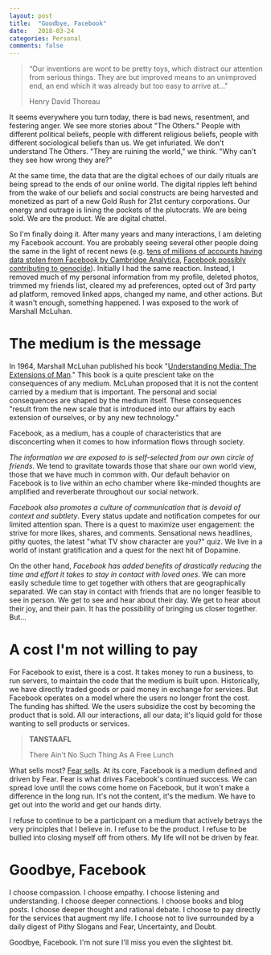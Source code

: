 ```yaml
---
layout: post
title:  "Goodbye, Facebook"
date:   2018-03-24
categories: Personal
comments: false
---
```

> “Our inventions are wont to be pretty toys, which distract our attention from serious things. They are but improved means to an unimproved end, an end which it was already but too easy to arrive at..."
>
> Henry David Thoreau

It seems everywhere you turn today, there is bad news, resentment, and festering anger. We see more stories about "The Others." People with different political beliefs, people with different religious beliefs, people with different sociological beliefs than us. We get infuriated. We don't understand The Others. "They are ruining the world," we think. "Why can't they see how wrong they are?"

At the same time, the data that are the digital echoes of our daily rituals are being spread to the ends of our online world. The digital ripples left behind from the wake of our beliefs and social constructs are being harvested and monetized as part of a new Gold Rush for 21st century corporations. Our energy and outrage is lining the pockets of the plutocrats. We are being sold. We are the product. We are digital chattel.

So I'm finally doing it. After many years and many interactions, I am deleting my Facebook account. You are probably seeing several other people doing the same in the light of recent news (e.g. [tens of millions of accounts having data stolen from Facebook by Cambridge Analytica](https://www.cbsnews.com/news/facebook-cambridge-analytica-restore-public-trust-after-privacy-scandal/), [Facebook possibly contributing to genocide](https://newrepublic.com/article/147486/facebook-genocide-problem)). Initially I had the same reaction. Instead, I removed much of my personal information from my profile, deleted photos, trimmed my friends list, cleared my ad preferences, opted out of 3rd party ad platform, removed linked apps, changed my name, and other actions. But it wasn't enough, something happened. I was exposed to the work of Marshall McLuhan.

# The medium is the message
In 1964, Marshall McLuhan published his book "[Understanding Media: The Extensions of Man](https://www.amazon.com/Understanding-Media-Extensions-Marshall-McLuhan/dp/0262631598/ref=sr_1_1?ie=UTF8&qid=1521950146&sr=8-1&keywords=understanding+media+the+extensions+of+man)." This book is a quite prescient take on the consequences of any medium. McLuhan proposed that it is not the content carried by a medium that is important. The personal and social consequences are shaped by the medium itself. These consequences "result from the new scale that is introduced into our affairs by each extension of ourselves, or by any new technology."

Facebook, as a medium, has a couple of characteristics that are disconcerting when it comes to how information flows through society.

*The information we are exposed to is self-selected from our own circle of friends*. We tend to gravitate towards those that share our own world view, those that we have much in common with. Our default behavior on Facebook is to live within an echo chamber where like-minded thoughts are amplified and reverberate throughout our social network.

*Facebook also promotes a culture of communication that is devoid of context and subtlety*. Every status update and notification competes for our limited attention span. There is a quest to maximize user engagement: the strive for more likes, shares, and comments. Sensational news headlines, pithy quotes, the latest "what TV show character are you?" quiz. We live in a world of instant gratification and a quest for the next hit of Dopamine.

On the other hand, *Facebook has added benefits of drastically reducing the time and effort it takes to stay in contact with loved ones*. We can more easily schedule time to get together with others that are geographically separated. We can stay in contact with friends that are no longer feasible to see in person. We get to see and hear about their day. We get to hear about their joy, and their pain. It has the possibility of bringing us closer together. But...

# A cost I'm not willing to pay
For Facebook to exist, there is a cost. It takes money to run a business, to run servers, to maintain the code that the medium is built upon. Historically, we have directly traded goods or paid money in exchange for services. But Facebook operates on a model where the users no longer front the cost. The funding has shifted. We the users subsidize the cost by becoming the product that is sold. All our interactions, all our data; it's liquid gold for those wanting to sell products or services.

> **TANSTAAFL**
>
> There Ain't No Such Thing As A Free Lunch

What sells most? [Fear sells](http://brainworldmagazine.com/fear-sells-business-panic-paranoia/). At its core, Facebook is a medium defined and driven by Fear. Fear is what drives Facebook's continued success. We can spread love until the cows come home on Facebook, but it won't make a difference in the long run. It's not the content, it's the medium. We have to get out into the world and get our hands dirty.

I refuse to continue to be a participant on a medium that actively betrays the very principles that I believe in. I refuse to be the product. I refuse to be bullied into closing myself off from others. My life will not be driven by fear.

# Goodbye, Facebook
I choose compassion. I choose empathy. I choose listening and understanding. I choose deeper connections. I choose books and blog posts. I choose deeper thought and rational debate. I choose to pay directly for the services that augment my life. I choose not to live surrounded by a daily digest of Pithy Slogans and Fear, Uncertainty, and Doubt.

Goodbye, Facebook. I'm not sure I'll miss you even the slightest bit.
